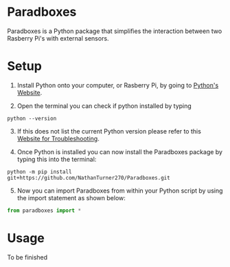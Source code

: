 # Paradboxes
Paradboxes is a Python package that simplifies the interaction between two Rasberry Pi's with external sensors.

# Setup
1. Install Python onto your computer, or Rasberry Pi, by going to [Python's Website](https://www.python.org/downloads/).

2. Open the terminal you can check if python installed by typing
~~~shell
python --version
~~~

3. If this does not list the current Python version please refer to this [Website for Troubleshooting](https://www.pythoncentral.io/add-python-to-path-python-is-not-recognized-as-an-internal-or-external-command/).

4. Once Python is installed you can now install the Paradboxes package by typing this into the terminal:
~~~shell
python -m pip install git+https://github.com/NathanTurner270/Paradboxes.git
~~~

5. Now you can import Paradboxes from within your Python script by using the import statement as shown below:
~~~python
from paradboxes import *
~~~

# Usage

To be finished
